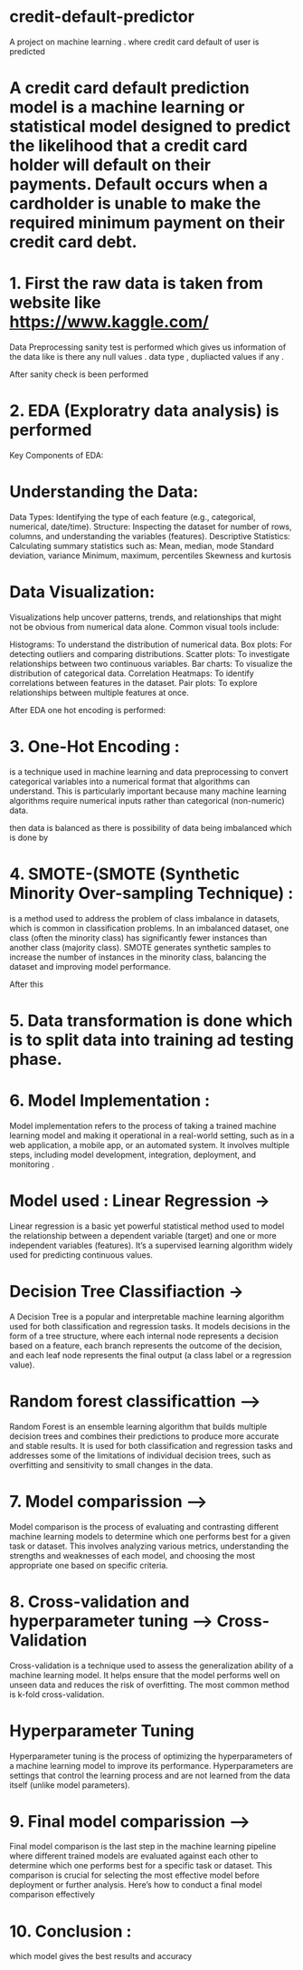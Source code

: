 # credit-default-predictor
A project on machine learning . where credit card default of user is predicted

# A credit card default prediction model is a machine learning or statistical model designed to predict the likelihood that a credit card holder will default on their payments. Default occurs when a cardholder is unable to make the required minimum payment on their credit card debt.

# 1. First the raw data is taken from website like https://www.kaggle.com/
 Data Preprocessing sanity test is performed which gives us information of the data like is there any null values . data type , dupliacted values if any . 

After sanity check is been performed
# 2.  EDA (Exploratry data analysis) is performed 
Key Components of EDA:
# Understanding the Data:

Data Types: Identifying the type of each feature (e.g., categorical, numerical, date/time).
Structure: Inspecting the dataset for number of rows, columns, and understanding the variables (features).
Descriptive Statistics: Calculating summary statistics such as:
 Mean, median, mode
 Standard deviation, variance
 Minimum, maximum, percentiles
 Skewness and kurtosis

# Data Visualization: 
Visualizations help uncover patterns, trends, and relationships that might not be obvious from numerical data alone. Common visual tools include:

Histograms: To understand the distribution of numerical data.
Box plots: For detecting outliers and comparing distributions.
Scatter plots: To investigate relationships between two continuous variables.
Bar charts: To visualize the distribution of categorical data.
Correlation Heatmaps: To identify correlations between features in the dataset.
Pair plots: To explore relationships between multiple features at once.

After EDA one hot encoding is performed:
# 3.  One-Hot Encoding :
is a technique used in machine learning and data preprocessing to convert categorical variables into a numerical format that algorithms can understand. This is particularly important because many machine learning algorithms require numerical inputs rather than categorical (non-numeric) data.

then data is balanced as there is possibility of data being imbalanced 
which is done by 
#  4. SMOTE-(SMOTE (Synthetic Minority Over-sampling Technique) :
is a method used to address the problem of class imbalance in datasets, which is common in classification problems. In an imbalanced dataset, one class (often the minority class) has significantly fewer instances than another class (majority class). SMOTE generates synthetic samples to increase the number of instances in the minority class, balancing the dataset and improving model performance.

After this 
# 5.  Data  transformation is done which is to split data into training ad testing phase.

#  6. Model Implementation : 
Model implementation refers to the process of taking a trained machine learning model and making it operational in a real-world setting, such as in a web application, a mobile app, or an automated system. It involves multiple steps, including model development, integration, deployment, and monitoring  . 

# Model used : Linear Regression ->
Linear regression is a basic yet powerful statistical method used to model the relationship between a dependent variable (target) and one or more independent variables (features). It’s a supervised learning algorithm widely used for predicting continuous values.

# Decision Tree Classifiaction -> 
A Decision Tree is a popular and interpretable machine learning algorithm used for both classification and regression tasks. It models decisions in the form of a tree structure, where each internal node represents a decision based on a feature, each branch represents the outcome of the decision, and each leaf node represents the final output (a class label or a regression value).

# Random forest classificattion -->
Random Forest is an ensemble learning algorithm that builds multiple decision trees and combines their predictions to produce more accurate and stable results. It is used for both classification and regression tasks and addresses some of the limitations of individual decision trees, such as overfitting and sensitivity to small changes in the data.

# 7. Model comparission --> 
Model comparison is the process of evaluating and contrasting different machine learning models to determine which one performs best for a given task or dataset. This involves analyzing various metrics, understanding the strengths and weaknesses of each model, and choosing the most appropriate one based on specific criteria.

# 8. Cross-validation and hyperparameter tuning --> Cross-Validation
Cross-validation is a technique used to assess the generalization ability of a machine learning model. It helps ensure that the model performs well on unseen data and reduces the risk of overfitting. The most common method is k-fold cross-validation.

# Hyperparameter Tuning
Hyperparameter tuning is the process of optimizing the hyperparameters of a machine learning model to improve its performance. Hyperparameters are settings that control the learning process and are not learned from the data itself (unlike model parameters).

# 9. Final model comparission --> 
Final model comparison is the last step in the machine learning pipeline where different trained models are evaluated against each other to determine which one performs best for a specific task or dataset. This comparison is crucial for selecting the most effective model before deployment or further analysis. Here’s how to conduct a final model comparison effectively 

# 10. Conclusion :
which model gives the best results and accuracy 








